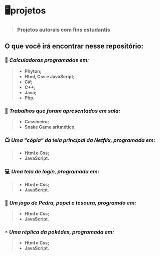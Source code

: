 
# 🖥projetos
> ### **Projetos autorais com fins estudantis**

## O que você irá encontrar nesse repositório:

### 🧮 _Calculadoras programadas em:_

> - **Phyton;**
>- **Html, Css e JavaScript;**
>- **C#;**
>- **C++;**
>- **Java;**
>- **Php.**

### 🏫 _Trabalhos que foram apresentados em sala:_

> - **Cassineiro;**
>- **Snake Game aritmético.**

### 📺 _Uma "cópia" da tela principal da Netflix, programada em:_

> - **Html e Css;**
>- **JavaScript.**

### 💻 _Uma tela de login, programada em:_

> - **Html e Css;**
>- **JavaScript.**

### 👾 _Um jogo de Pedra, papel e tesoura, programdo em:_

> - **Html e Css;**
>- **JavaScript.**

### ◓ _Uma réplica da pokédex, programada em:_

> - **Html e Css;**
>- **JavaScript.**


